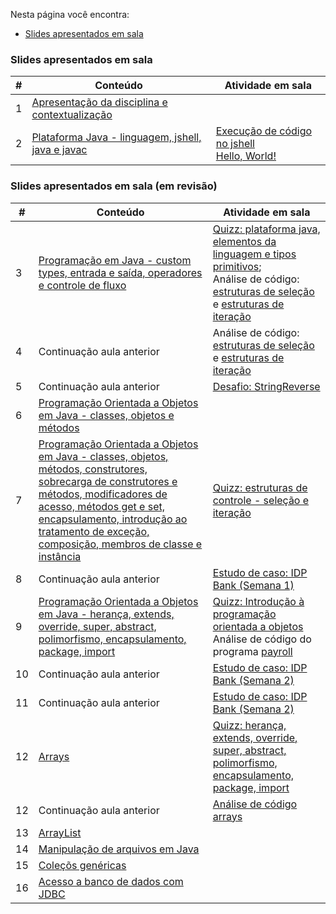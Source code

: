 Nesta página você encontra:
* [Slides apresentados em sala](#slides-apresentados-em-sala)

### Slides apresentados em sala

|#|Conteúdo|Atividade em sala|
|---|---|---|
| 1 | [Apresentação da disciplina e contextualização](https://fabriciosantana.github.io/poo/01-introduction)| |
| 2 | [Plataforma Java - linguagem, jshell, java e javac](https://fabriciosantana.github.io/poo/02-platform)| [Execução de código no jshell](./examples/02a-elements-primitives-jshell/) <br> [Hello, World!](/lectures/examples/00-hello)|

### Slides apresentados em sala (em revisão)
|#|Conteúdo|Atividade em sala|
|---|---|---|
| 3 | [Programação em Java - custom types, entrada e saída, operadores e controle de fluxo](https://1drv.ms/p/s!Avnn2LcOmn0Y3zPoINGBudmIix2X?e=H5Orac)| [Quizz: plataforma java, elementos da linguagem e tipos primitivos](https://idp2.vevox.com/#/share/AIMIDN010NEQOHBNNEZA/meetingdata/710808/session/714745/pollresults); <br> Análise de código: [estruturas de seleção](/lectures/examples/04-selection-statements/) e [estruturas de iteração](/lectures/examples/05-iteration-statements/)|
| 4 | Continuação aula anterior | Análise de código: [estruturas de seleção](/lectures/examples/04-selection-statements/) e [estruturas de iteração](/lectures/examples/05-iteration-statements/)|
| 5 | Continuação aula anterior | [Desafio: StringReverse](../challenges/01-reverse) |
| 6 | [Programação Orientada a Objetos em Java - classes, objetos e métodos](https://1drv.ms/p/s!Avnn2LcOmn0Y3z07tfmzQYKuLXJK?e=WDMEbX)| |
| 7 | [Programação Orientada a Objetos em Java - classes, objetos, métodos, construtores, sobrecarga de construtores e métodos, modificadores de acesso, métodos get e set, encapsulamento, introdução ao tratamento de exceção, composição, membros de classe e instância](https://1drv.ms/p/s!Avnn2LcOmn0Y31s3uczqB-Lou_2O?e=q233L4) | [Quizz: estruturas de controle - seleção e iteração](https://idp2.vevox.com/#/share/URPMNU5HMDKBS9BH8YFK/meetingdata/717548/session/721485) |
| 8 | Continuação aula anterior | [Estudo de caso: IDP Bank (Semana 1)](../challenges/02-bank/) |
| 9 | [Programação Orientada a Objetos em Java - herança, extends, override, super, abstract, polimorfismo, encapsulamento, package, import](https://1drv.ms/p/s!Avnn2LcOmn0Y32GgrYpPTFA8lUHl?e=u7L4jb) | [Quizz: Introdução à programação orientada a objetos](https://idp2.vevox.com/#/share/JWELEXXZROTD8KL0Z1QT/meetingdata/720920/session/724857) <br> Análise de código do programa [payroll](./examples/09-inheritance/payroll/) | 
| 10 | Continuação aula anterior | [Estudo de caso: IDP Bank (Semana 2)](../challenges/02-bank/) | Desenvolvimento do estudo de caso: IDP Bank (Semana 2)  |
| 11 | Continuação aula anterior | [Estudo de caso: IDP Bank (Semana 2)](../challenges/02-bank/) | Desenvolvimento do estudo de caso: IDP Bank (Semana 2)  |
| 12 | [Arrays](https://1drv.ms/p/s!Avnn2LcOmn0Y31mEsDxOHyKDT0OE?e=QwcIjL) | [Quizz: herança, extends, override, super, abstract, polimorfismo, encapsulamento, package, import](https://idp2.vevox.com/#/share/88XFCK5F9CGYWC2UU07E/meetingdata/727316/session/731253) |
| 12 | Continuação aula anterior | [Análise de código arrays](../lectures/examples/07-arrays) |
| 13 | [ArrayList](https://1drv.ms/p/c/187d9a0eb7d8e7f9/Efnn2LcOmn0ggBjZLwAAAAABx1Nmn4wiFopjTu1n-YYpmw?e=YltGd9) | |
| 14 | [Manipulação de arquivos em Java](https://1drv.ms/p/c/187d9a0eb7d8e7f9/ER83TNCSyDBEu5m2MiR-xDkBBf8nV7BOBS-IKMNyMY0WjQ?e=ZJDNe6) |  |
| 15 | [Coleçõs genéricas](https://1drv.ms/p/c/187d9a0eb7d8e7f9/EYbQH0A4WUREhFlr7dQgdX8BhAmNnLaPjFtbud52zOkO6A?e=uXVltt) | | |
| 16 | [Acesso a banco de dados com JDBC](https://1drv.ms/p/c/187d9a0eb7d8e7f9/Ebv94zl9O3JGjhrduoLS7K8BATDf6PXG1u1_53KiJtAiEw?e=szXO1i) | |

